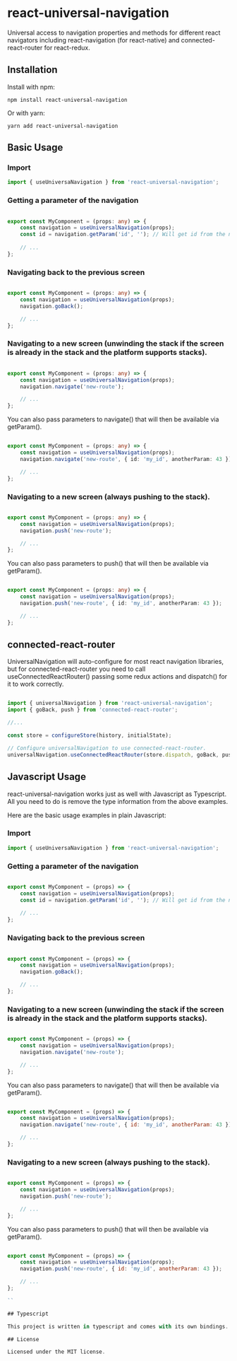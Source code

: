 # react-universal-navigation
Universal access to navigation properties and methods for different react navigators including react-navigation (for react-native) and connected-react-router for react-redux.

## Installation

Install with npm:

```shell
npm install react-universal-navigation
```

Or with yarn:

```shell
yarn add react-universal-navigation
```

## Basic Usage

### Import
```ts
import { useUniversaNavigation } from 'react-universal-navigation';
```

### Getting a parameter of the navigation

```ts

export const MyComponent = (props: any) => {
    const navigation = useUniversalNavigation(props);
    const id = navigation.getParam('id', ''); // Will get id from the navigation's parameters, or '' if it has not been provided.
    
	// ...
};

```

### Navigating back to the previous screen

```ts

export const MyComponent = (props: any) => {
    const navigation = useUniversalNavigation(props);
    navigation.goBack();

	// ...
};

```

### Navigating to a new screen (unwinding the stack if the screen is already in the stack and the platform supports stacks).

```ts

export const MyComponent = (props: any) => {
    const navigation = useUniversalNavigation(props);
    navigation.navigate('new-route');

	// ...
};

```

You can also pass parameters to navigate() that will then be available via getParam().


```ts

export const MyComponent = (props: any) => {
    const navigation = useUniversalNavigation(props);
    navigation.navigate('new-route', { id: 'my_id', anotherParam: 43 });

	// ...
};

```

### Navigating to a new screen (always pushing to the stack).

```ts

export const MyComponent = (props: any) => {
    const navigation = useUniversalNavigation(props);
    navigation.push('new-route');

	// ...
};

```

You can also pass parameters to push() that will then be available via getParam().


```ts

export const MyComponent = (props: any) => {
    const navigation = useUniversalNavigation(props);
    navigation.push('new-route', { id: 'my_id', anotherParam: 43 });

	// ...
};

```


## connected-react-router

UniversalNavigation will auto-configure for most react navigation libraries, but for
connected-react-router you need to call useConnectedReactRouter() passing some redux actions and dispatch()
for it to work correctly.

```ts

import { universalNavigation } from 'react-universal-navigation';
import { goBack, push } from 'connected-react-router';

//...

const store = configureStore(history, initialState);

// Configure universalNavigation to use connected-react-router.
universalNavigation.useConnectedReactRouter(store.dispatch, goBack, push);

```


## Javascript Usage

react-universal-navigation works just as well with Javascript as Typescript.  All you need to do is
remove the type information from the above examples.

Here are the basic usage examples in plain Javascript:

### Import
```js
import { useUniversaNavigation } from 'react-universal-navigation';
```

### Getting a parameter of the navigation

```js

export const MyComponent = (props) => {
    const navigation = useUniversalNavigation(props);
    const id = navigation.getParam('id', ''); // Will get id from the navigation's parameters, or '' if it has not been provided.
    
	// ...
};

```

### Navigating back to the previous screen

```ts

export const MyComponent = (props) => {
    const navigation = useUniversalNavigation(props);
    navigation.goBack();

	// ...
};

```

### Navigating to a new screen (unwinding the stack if the screen is already in the stack and the platform supports stacks).

```js

export const MyComponent = (props) => {
    const navigation = useUniversalNavigation(props);
    navigation.navigate('new-route');

	// ...
};

```

You can also pass parameters to navigate() that will then be available via getParam().


```js

export const MyComponent = (props) => {
    const navigation = useUniversalNavigation(props);
    navigation.navigate('new-route', { id: 'my_id', anotherParam: 43 });

	// ...
};

```

### Navigating to a new screen (always pushing to the stack).

```js

export const MyComponent = (props) => {
    const navigation = useUniversalNavigation(props);
    navigation.push('new-route');

	// ...
};

```

You can also pass parameters to push() that will then be available via getParam().


```js

export const MyComponent = (props) => {
    const navigation = useUniversalNavigation(props);
    navigation.push('new-route', { id: 'my_id', anotherParam: 43 });

	// ...
};

``

## Typescript

This project is written in typescript and comes with its own bindings.

## License

Licensed under the MIT license.